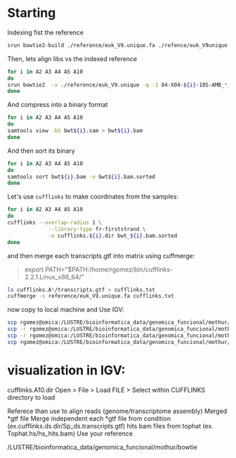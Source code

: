 # Starting

Indexing fist the reference

```bash
srun bowtie2-build ./reference/euk_V9.unique.fa ./refence/euk_V9unique
```

Then, lets align libs vs the indexed reference

```bash
for i in A2 A3 A4 A5 A10
do
srun bowtie2  -x ./reference/euk_V9.unique -q -1 04-X04-${i}-18S-AMB_*_L001_R1_001.fastq.gz -2 04-X04-${i}-18S-AMB_*_L001_R2_001.fastq.gz -S bwt_${i}.sam
done 

```

And compress into a binary format

```BASH
for i in A2 A3 A4 A5 A10
do
samtools view -bS bwt${i}.sam > bwt${i}.bam 
done 

```

And then sort its binary

```bash
for i in A2 A3 A4 A5 A10
do
samtools sort bwt${i}.bam -o bwt${i}.bam.sorted
done
```

Let's use `cufflinks` to make coordinates from the samples:

```bash
for i in A2 A3 A4 A5 A10
do
cufflinks --overlap-radius 1 \
             --library-type fr-firststrand \
             -o cufflinks.${i}.dir bwt_${i}.bam.sorted
done
```



and then merge each transcripts.gtf into matrix using cuffmerge:

> export PATH="$PATH:/home/rgomez/bin/cufflinks-2.2.1.Linux_x86_64/"

```bash
ls cufflinks.A*/transcripts.gtf > cufflinks.txt
cuffmerge -s reference/euk_V9.unique.fa cufflinks.txt

```



now copy to local machine and Use IGV:

```bash
scp rgomez@omica:/LUSTRE/bioinformatica_data/genomica_funcional/mothur/bowtie/*.sorted .
scp -r rgomez@omica:/LUSTRE/bioinformatica_data/genomica_funcional/mothur/bowtie/cufflinks.*.dir .
scp -r rgomez@omica:/LUSTRE/bioinformatica_data/genomica_funcional/mothur/bowtie/merged_asm .
scp rgomez@omica:/LUSTRE/bioinformatica_data/genomica_funcional/mothur/bowtie/reference/*.fa .

```





# visualization in IGV:
cufflinks.A10.dir
Open > File > Load FILE > Select within CUFFLINKS directory to load

Referece than use to align reads (genome/transcriptome assembly)
Merged *gtf file
Merge independent each *gtf file from condition (ex.cufflinks.ds.dir/Sp_ds.transcripts.gtf)
hits bam files from tophat (ex. Tophat.hs/hs_hits.bam)
Use your reference

/LUSTRE/bioinformatica_data/genomica_funcional/mothur/bowtie